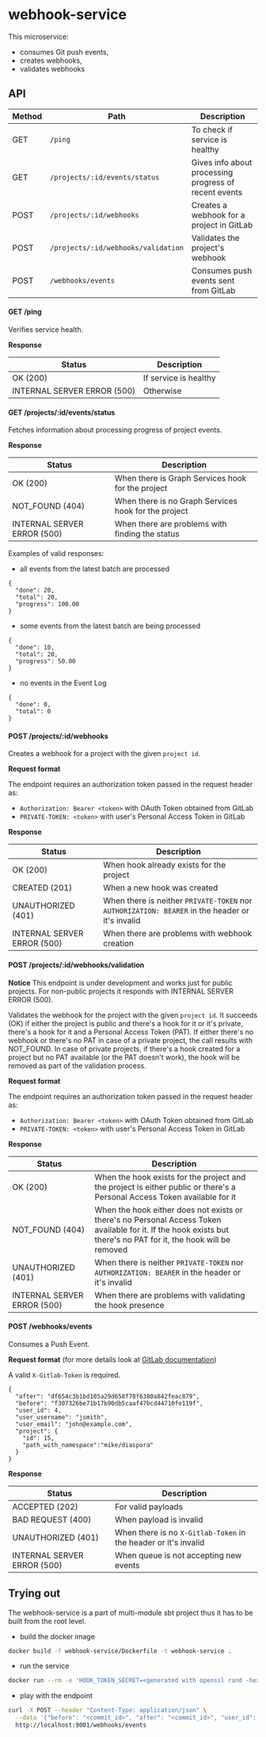 # webhook-service

This microservice:
- consumes Git push events,
- creates webhooks,
- validates webhooks

## API

| Method | Path                                      | Description                                           |
|--------|-------------------------------------------|-------------------------------------------------------|
|  GET   | ```/ping```                               | To check if service is healthy                        |
|  GET   | ```/projects/:id/events/status```         | Gives info about processing progress of recent events |
|  POST  | ```/projects/:id/webhooks```              | Creates a webhook for a project in GitLab             |
|  POST  | ```/projects/:id/webhooks/validation```   | Validates the project's webhook                       |
|  POST  | ```/webhooks/events```                    | Consumes push events sent from GitLab                 |
     
#### GET /ping

Verifies service health.

**Response**

| Status                     | Description             |
|----------------------------|-------------------------|
| OK (200)                   | If service is healthy   |
| INTERNAL SERVER ERROR (500)| Otherwise               |

#### GET /projects/:id/events/status

Fetches information about processing progress of project events.

**Response**

| Status                     | Description                                          |
|----------------------------|------------------------------------------------------|
| OK (200)                   | When there is Graph Services hook for the project    |
| NOT_FOUND (404)            | When there is no Graph Services hook for the project |
| INTERNAL SERVER ERROR (500)| When there are problems with finding the status      |

Examples of valid responses:
- all events from the latest batch are processed
```
{
  "done": 20,
  "total": 20,
  "progress": 100.00
}
```
- some events from the latest batch are being processed
```
{
  "done": 10,
  "total": 20,
  "progress": 50.00
}
```
- no events in the Event Log
```
{
  "done": 0,
  "total": 0
}
```

#### POST /projects/:id/webhooks

Creates a webhook for a project with the given `project id`.

**Request format**

The endpoint requires an authorization token passed in the request header as:
- `Authorization: Bearer <token>` with OAuth Token obtained from GitLab
- `PRIVATE-TOKEN: <token>` with user's Personal Access Token in GitLab

**Response**

| Status                     | Description                                                                                     |
|----------------------------|-------------------------------------------------------------------------------------------------|
| OK (200)                   | When hook already exists for the project                                                        |
| CREATED (201)              | When a new hook was created                                                                     |
| UNAUTHORIZED (401)         | When there is neither `PRIVATE-TOKEN` nor `AUTHORIZATION: BEARER` in the header or it's invalid |
| INTERNAL SERVER ERROR (500)| When there are problems with webhook creation                                                   |

#### POST /projects/:id/webhooks/validation

**Notice**
This endpoint is under development and works just for public projects. For non-public projects it responds with INTERNAL SERVER ERROR (500).

Validates the webhook for the project with the given `project id`. It succeeds (OK) if either the project is public and there's a hook for it or it's private, there's a hook for it and a Personal Access Token (PAT). If either there's no webhook or there's no PAT in case of a private project, the call results with NOT_FOUND. In case of private projects, if there's a hook created for a project but no PAT available (or the PAT doesn't work), the hook will be removed as part of the validation process.

**Request format**

The endpoint requires an authorization token passed in the request header as:
- `Authorization: Bearer <token>` with OAuth Token obtained from GitLab
- `PRIVATE-TOKEN: <token>` with user's Personal Access Token in GitLab

**Response**

| Status                     | Description                                                                                                                                                       |
|----------------------------|-------------------------------------------------------------------------------------------------------------------------------------------------------------------|
| OK (200)                   | When the hook exists for the project and the project is either public or there's a Personal Access Token available for it                                         |
| NOT_FOUND (404)            | When the hook either does not exists or there's no Personal Access Token available for it. If the hook exists but there's no PAT for it, the hook will be removed |
| UNAUTHORIZED (401)         | When there is neither `PRIVATE-TOKEN` nor `AUTHORIZATION: BEARER` in the header or it's invalid                                                                   |
| INTERNAL SERVER ERROR (500)| When there are problems with validating the hook presence                                                                                                         |

#### POST /webhooks/events

Consumes a Push Event.

**Request format** (for more details look at [GitLab documentation](https://docs.gitlab.com/ee/user/project/integrations/webhooks.html#push-events))

A valid `X-Gitlab-Token` is required.

```
{
  "after": "df654c3b1bd105a29d658f78f6380a842feac879",
  "before": "f307326be71b17b90db5caaf47bcd44710fe119f",
  "user_id": 4,
  "user_username": "jsmith",
  "user_email": "john@example.com",
  "project": {
    "id": 15,
    "path_with_namespace":"mike/diaspora"
  }
}
```

**Response**

| Status                     | Description                                                     |
|----------------------------|-----------------------------------------------------------------|
| ACCEPTED (202)             | For valid payloads                                              |
| BAD REQUEST (400)          | When payload is invalid                                         |
| UNAUTHORIZED (401)         | When there is no `X-Gitlab-Token` in the header or it's invalid |
| INTERNAL SERVER ERROR (500)| When queue is not accepting new events                          |

## Trying out

The webhook-service is a part of multi-module sbt project thus it has to be built from the root level.

- build the docker image

```bash
docker build -f webhook-service/Dockerfile -t webhook-service .
```

- run the service

```bash
docker run --rm -e 'HOOK_TOKEN_SECRET=<generated with openssl rand -hex 8|base64>' -e 'GITLAB_BASE_URL=<gitlab-url>' -e 'EVENT_LOG_POSTGRES_HOST=<postgres-host>' -e 'EVENT_LOG_POSTGRES_USER=<user>' -e 'EVENT_LOG_POSTGRES_PASSWORD=<password>' -p 9001:9001 webhook-service
```

- play with the endpoint

```bash
curl -X POST --header "Content-Type: application/json" \
  --data '{"before": "<commit_id>", "after": "<commit_id>", "user_id": <user-id>, "user_username": "<user-name>", "user_email": "<user-email>", "project": {"id": <project-id>, "path_with_namespace": "<org-name>/<project-name>"}}' \
  http://localhost:9001/webhooks/events
```
